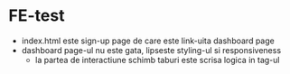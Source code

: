 # FE-test

- index.html este sign-up page de care este link-uita dashboard page
- dashboard page-ul nu este gata, lipseste styling-ul si responsiveness
  - la partea de interactiune schimb taburi este scrisa logica in tag-ul <script>
  - lipseste partea de chart details
  - lipseste pop-upul
